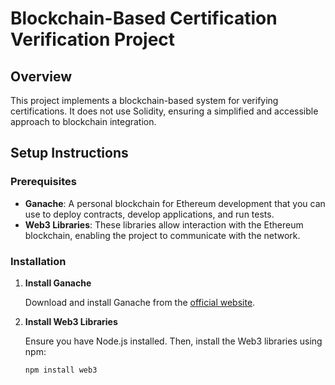 # Blockchain-Based Certification Verification Project

## Overview

This project implements a blockchain-based system for verifying certifications. It does not use Solidity, ensuring a simplified and accessible approach to blockchain integration.

## Setup Instructions

### Prerequisites

- **Ganache**: A personal blockchain for Ethereum development that you can use to deploy contracts, develop applications, and run tests.
- **Web3 Libraries**: These libraries allow interaction with the Ethereum blockchain, enabling the project to communicate with the network.

### Installation

1. **Install Ganache**

   Download and install Ganache from the [official website](https://www.trufflesuite.com/ganache).

2. **Install Web3 Libraries**

   Ensure you have Node.js installed. Then, install the Web3 libraries using npm:
   ```bash
   npm install web3
